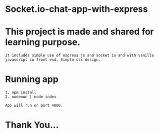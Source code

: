 # Socket.io-chat-app-with-express

# This project is made and shared for learning purpose.
    It includes simple use of express js and socket io and with vanilla javascript in front end. Simple css design. 

# Running app
    1. npm install
    2. nodemon | node index

    App will run on port 4000. 

# Thank You...